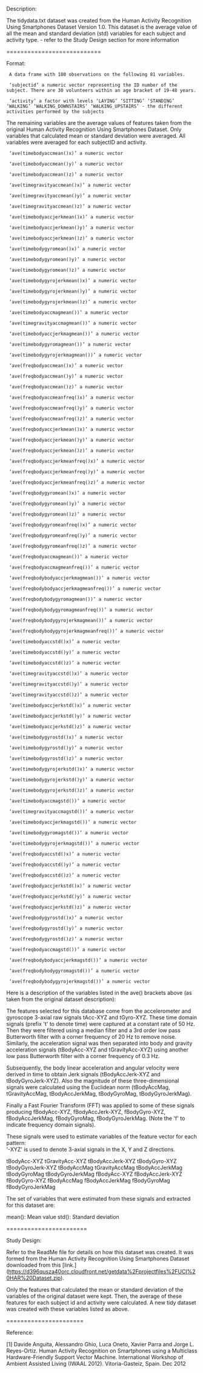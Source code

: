 Description:

The tidydata.txt dataset was created from the Human Activity Recognition Using Smartphones Dataset Version 1.0. This dataset is the average value of all the mean and standard deviation (std) variables for each subject and activity type. - refer to the Study Design section for more information

===========================
     
Format:

     A data frame with 180 observations on the following 81 variables.

     ‘subjectid’ a numeric vector representing the ID number of the subject. There are 30 volunteers within an age bracket of 19-48 years.

     ‘activity’ a factor with levels ‘LAYING’ ‘SITTING’ ‘STANDING’ ‘WALKING’ ‘WALKING_DOWNSTAIRS’ ‘WALKING_UPSTAIRS’ - the different activities performed by the subjects

The remaining variables are the average values of features taken from the original Human Activity Recognition Using Smartphones Dataset. Only variables that calculated mean or standard deviation were averaged. All variables were averaged for each subjectID and activity.

     ‘ave(timebodyaccmean()x)’ a numeric vector

     ‘ave(timebodyaccmean()y)’ a numeric vector

     ‘ave(timebodyaccmean()z)’ a numeric vector

     ‘ave(timegravityaccmean()x)’ a numeric vector

     ‘ave(timegravityaccmean()y)’ a numeric vector

     ‘ave(timegravityaccmean()z)’ a numeric vector

     ‘ave(timebodyaccjerkmean()x)’ a numeric vector

     ‘ave(timebodyaccjerkmean()y)’ a numeric vector

     ‘ave(timebodyaccjerkmean()z)’ a numeric vector

     ‘ave(timebodygyromean()x)’ a numeric vector

     ‘ave(timebodygyromean()y)’ a numeric vector

     ‘ave(timebodygyromean()z)’ a numeric vector

     ‘ave(timebodygyrojerkmean()x)’ a numeric vector

     ‘ave(timebodygyrojerkmean()y)’ a numeric vector

     ‘ave(timebodygyrojerkmean()z)’ a numeric vector

     ‘ave(timebodyaccmagmean())’ a numeric vector

     ‘ave(timegravityaccmagmean())’ a numeric vector

     ‘ave(timebodyaccjerkmagmean())’ a numeric vector

     ‘ave(timebodygyromagmean())’ a numeric vector

     ‘ave(timebodygyrojerkmagmean())’ a numeric vector

     ‘ave(freqbodyaccmean()x)’ a numeric vector

     ‘ave(freqbodyaccmean()y)’ a numeric vector

     ‘ave(freqbodyaccmean()z)’ a numeric vector

     ‘ave(freqbodyaccmeanfreq()x)’ a numeric vector

     ‘ave(freqbodyaccmeanfreq()y)’ a numeric vector

     ‘ave(freqbodyaccmeanfreq()z)’ a numeric vector

     ‘ave(freqbodyaccjerkmean()x)’ a numeric vector

     ‘ave(freqbodyaccjerkmean()y)’ a numeric vector

     ‘ave(freqbodyaccjerkmean()z)’ a numeric vector

     ‘ave(freqbodyaccjerkmeanfreq()x)’ a numeric vector

     ‘ave(freqbodyaccjerkmeanfreq()y)’ a numeric vector

     ‘ave(freqbodyaccjerkmeanfreq()z)’ a numeric vector

     ‘ave(freqbodygyromean()x)’ a numeric vector

     ‘ave(freqbodygyromean()y)’ a numeric vector

     ‘ave(freqbodygyromean()z)’ a numeric vector

     ‘ave(freqbodygyromeanfreq()x)’ a numeric vector

     ‘ave(freqbodygyromeanfreq()y)’ a numeric vector

     ‘ave(freqbodygyromeanfreq()z)’ a numeric vector

     ‘ave(freqbodyaccmagmean())’ a numeric vector

     ‘ave(freqbodyaccmagmeanfreq())’ a numeric vector

     ‘ave(freqbodybodyaccjerkmagmean())’ a numeric vector

     ‘ave(freqbodybodyaccjerkmagmeanfreq())’ a numeric vector

     ‘ave(freqbodybodygyromagmean())’ a numeric vector

     ‘ave(freqbodybodygyromagmeanfreq())’ a numeric vector

     ‘ave(freqbodybodygyrojerkmagmean())’ a numeric vector

     ‘ave(freqbodybodygyrojerkmagmeanfreq())’ a numeric vector

     ‘ave(timebodyaccstd()x)’ a numeric vector

     ‘ave(timebodyaccstd()y)’ a numeric vector

     ‘ave(timebodyaccstd()z)’ a numeric vector

     ‘ave(timegravityaccstd()x)’ a numeric vector

     ‘ave(timegravityaccstd()y)’ a numeric vector

     ‘ave(timegravityaccstd()z)’ a numeric vector

     ‘ave(timebodyaccjerkstd()x)’ a numeric vector

     ‘ave(timebodyaccjerkstd()y)’ a numeric vector

     ‘ave(timebodyaccjerkstd()z)’ a numeric vector

     ‘ave(timebodygyrostd()x)’ a numeric vector

     ‘ave(timebodygyrostd()y)’ a numeric vector

     ‘ave(timebodygyrostd()z)’ a numeric vector

     ‘ave(timebodygyrojerkstd()x)’ a numeric vector

     ‘ave(timebodygyrojerkstd()y)’ a numeric vector

     ‘ave(timebodygyrojerkstd()z)’ a numeric vector

     ‘ave(timebodyaccmagstd())’ a numeric vector

     ‘ave(timegravityaccmagstd())’ a numeric vector

     ‘ave(timebodyaccjerkmagstd())’ a numeric vector

     ‘ave(timebodygyromagstd())’ a numeric vector

     ‘ave(timebodygyrojerkmagstd())’ a numeric vector

     ‘ave(freqbodyaccstd()x)’ a numeric vector

     ‘ave(freqbodyaccstd()y)’ a numeric vector

     ‘ave(freqbodyaccstd()z)’ a numeric vector

     ‘ave(freqbodyaccjerkstd()x)’ a numeric vector

     ‘ave(freqbodyaccjerkstd()y)’ a numeric vector

     ‘ave(freqbodyaccjerkstd()z)’ a numeric vector

     ‘ave(freqbodygyrostd()x)’ a numeric vector

     ‘ave(freqbodygyrostd()y)’ a numeric vector

     ‘ave(freqbodygyrostd()z)’ a numeric vector

     ‘ave(freqbodyaccmagstd())’ a numeric vector

     ‘ave(freqbodybodyaccjerkmagstd())’ a numeric vector

     ‘ave(freqbodybodygyromagstd())’ a numeric vector

     ‘ave(freqbodybodygyrojerkmagstd())’ a numeric vector

Here is a description of the variables listed in the ave() brackets above (as taken from the original dataset description):

The features selected for this database come from the accelerometer and gyroscope 3-axial raw signals tAcc-XYZ and tGyro-XYZ. These time domain signals (prefix 't' to denote time) were captured at a constant rate of 50 Hz. Then they were filtered using a median filter and a 3rd order low pass Butterworth filter with a corner frequency of 20 Hz to remove noise. Similarly, the acceleration signal was then separated into body and gravity acceleration signals (tBodyAcc-XYZ and tGravityAcc-XYZ) using another low pass Butterworth filter with a corner frequency of 0.3 Hz. 

Subsequently, the body linear acceleration and angular velocity were derived in time to obtain Jerk signals (tBodyAccJerk-XYZ and tBodyGyroJerk-XYZ). Also the magnitude of these three-dimensional signals were calculated using the Euclidean norm (tBodyAccMag, tGravityAccMag, tBodyAccJerkMag, tBodyGyroMag, tBodyGyroJerkMag). 

Finally a Fast Fourier Transform (FFT) was applied to some of these signals producing fBodyAcc-XYZ, fBodyAccJerk-XYZ, fBodyGyro-XYZ, fBodyAccJerkMag, fBodyGyroMag, fBodyGyroJerkMag. (Note the 'f' to indicate frequency domain signals). 

These signals were used to estimate variables of the feature vector for each pattern:  
'-XYZ' is used to denote 3-axial signals in the X, Y and Z directions.

tBodyAcc-XYZ
tGravityAcc-XYZ
tBodyAccJerk-XYZ
tBodyGyro-XYZ
tBodyGyroJerk-XYZ
tBodyAccMag
tGravityAccMag
tBodyAccJerkMag
tBodyGyroMag
tBodyGyroJerkMag
fBodyAcc-XYZ
fBodyAccJerk-XYZ
fBodyGyro-XYZ
fBodyAccMag
fBodyAccJerkMag
fBodyGyroMag
fBodyGyroJerkMag

The set of variables that were estimated from these signals and extracted for this dataset are: 

mean(): Mean value
std(): Standard deviation

=======================

Study Design:

Refer to the ReadMe file for details on how this dataset was created. It was formed from the Human Activity Recognition Using Smartphones Dataset downloaded from this [link.] (https://d396qusza40orc.cloudfront.net/getdata%2Fprojectfiles%2FUCI%20HAR%20Dataset.zip). 

Only the features that calculated the mean or standard deviation of the variables of the original dataset were kept. Then, the average of these features for each subject id and activity were calculated. A new tidy dataset was created with these variables listed as above.


======================

Reference:


[1] Davide Anguita, Alessandro Ghio, Luca Oneto, Xavier Parra and Jorge L. Reyes-Ortiz. Human Activity Recognition on Smartphones using a Multiclass Hardware-Friendly Support Vector Machine. International Workshop of Ambient Assisted Living (IWAAL 2012). Vitoria-Gasteiz, Spain. Dec 2012
     
